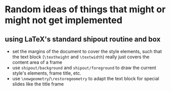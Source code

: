 # Random ideas of things that might or might not get implemented

## using LaTeX's standard shipout routine and box
- set the margins of the document to cover the style elements, such that the
    text block (`\textheight` and `\textwidth`) really just covers the content
    area of a frame
- use `shipout/background` and `shipout/foreground` to draw the current style's
    elements, frame title, etc.
- use `\newgeometry`/`\restoregeometry` to adapt the text block for special
    slides like the title frame
